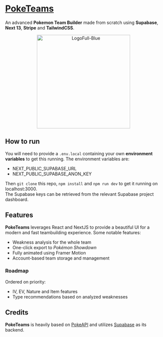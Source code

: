 # [PokeTeams](https://poketeams.matteodiiorio.dev)

An advanced **Pokemon Team Builder** made from scratch using **Supabase**, **Next 13**, **Stripe** and **TailwindCSS**.

<p align="center">
<img src="https://user-images.githubusercontent.com/104271382/237925682-89be2835-2732-4574-aa30-cdeb7ad6d52f.png" alt="LogoFull-Blue" style="max-width: 100%; width:300px; height:300px;">
</p>

## How to run

You will need to provide a `.env.local` containing your own **environment variables** to get this running. The environment variables are:  
- NEXT_PUBLIC_SUPABASE_URL
- NEXT_PUBLIC_SUPABASE_ANON_KEY  

Then `git clone` this repo, `npm install` and `npm run dev` to get it running on localhost:3000.  
The Supabase keys can be retrieved from the relevant Supabase project dashboard.

## Features

**PokeTeams** leverages React and NextJS to provide a beautiful UI for a modern and fast teambuilding experience.
Some notable features:
- Weakness analysis for the whole team
- One-click export to *Pokémon Showdown*
- Fully animated using Framer Motion
- Account-based team storage and management

### Roadmap
Ordered on priority:
- IV, EV, Nature and Item features
- Type recommendations based on analyzed weaknesses

## Credits

**PokeTeams** is heavily based on [PokeAPI](https://github.com/PokeAPI/pokeapi) and utilizes [Supabase](https://supabase.com) as its backend.
